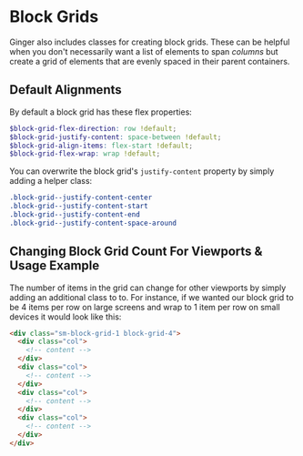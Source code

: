 # Block Grids

Ginger also includes classes for creating block grids. These can be helpful when you
don't necessarily want a list of elements to span _columns_ but create a grid of elements
that are evenly spaced in their parent containers.

## Default Alignments

By default a block grid has these flex properties:

```scss
$block-grid-flex-direction: row !default;
$block-grid-justify-content: space-between !default;
$block-grid-align-items: flex-start !default;
$block-grid-flex-wrap: wrap !default;
```

You can overwrite the block grid's `justify-content` property by simply adding a helper class:

```scss
.block-grid--justify-content-center
.block-grid--justify-content-start
.block-grid--justify-content-end
.block-grid--justify-content-space-around
```

## Changing Block Grid Count For Viewports & Usage Example

The number of items in the grid can change for other viewports by simply adding
an additional class to to. For instance, if we wanted our block grid to be 4 items
per row on large screens and wrap to 1 item per row on small devices it would look like this:

```html
<div class="sm-block-grid-1 block-grid-4">
  <div class="col">
    <!-- content -->
  </div>
  <div class="col">
    <!-- content -->
  </div>
  <div class="col">
    <!-- content -->
  </div>
  <div class="col">
    <!-- content -->
  </div>
</div>
```
